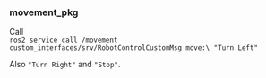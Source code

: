 ### movement_pkg

Call  
`ros2 service call /movement custom_interfaces/srv/RobotControlCustomMsg move:\ "Turn Left"`

Also `"Turn Right"` and `"Stop"`.

